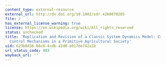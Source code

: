 ```yaml
---
content_type: external-resource
external_url: http://dx.doi.org/10.1002/sdr.4260070205
file: /
has_external_license_warning: true
license: https://en.wikipedia.org/wiki/All_rights_reserved
status: unchecked
title: 'Replication and Revision of a Classic System Dynamics Model: Critique of "Population
  Control Mechanisms in a Primitive Agricultural Society'
uid: 623b0d36-66c6-4cdb-a2d0-e017de742a1b
url_status_code: 403
wayback_url: ''
---
```

